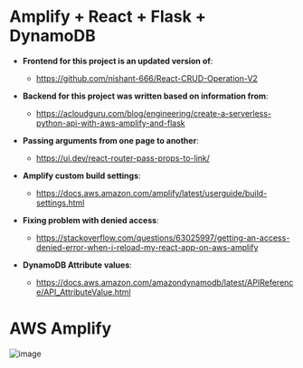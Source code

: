 # Amplify + React + Flask + DynamoDB

* **Frontend for this project is an updated version of**: 
  * https://github.com/nishant-666/React-CRUD-Operation-V2

* **Backend for this project was written based on information from**: 
  * https://acloudguru.com/blog/engineering/create-a-serverless-python-api-with-aws-amplify-and-flask

* **Passing arguments from one page to another**: 
  * https://ui.dev/react-router-pass-props-to-link/

* **Amplify custom build settings**: 
  * https://docs.aws.amazon.com/amplify/latest/userguide/build-settings.html

* **Fixing problem with denied access**: 
  * https://stackoverflow.com/questions/63025997/getting-an-access-denied-error-when-i-reload-my-react-app-on-aws-amplify

* **DynamoDB Attribute values**: 
  * https://docs.aws.amazon.com/amazondynamodb/latest/APIReference/API_AttributeValue.html


# AWS Amplify

![image](https://user-images.githubusercontent.com/57871748/142876588-3e70e228-26a5-487c-ab73-30058f865540.png)
